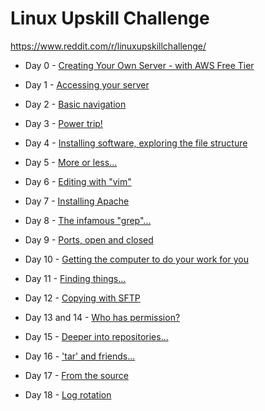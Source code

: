 # Linux Upskill Challenge

https://www.reddit.com/r/linuxupskillchallenge/

- Day 0 - [Creating Your Own Server - with AWS Free Tier](./day0.md)

- Day 1 - [Accessing your server](./day1.md)

- Day 2 - [Basic navigation](./day2.md)

- Day 3 - [Power trip!](./day3.md)

- Day 4 - [Installing software, exploring the file structure](./day4.md)

- Day 5 - [More or less...](./day5.md)

- Day 6 - [Editing with "vim"](./day6.md)

- Day 7 - [Installing Apache](./day7.md)

- Day 8 - [The infamous "grep"...](./day8.md)

- Day 9 - [Ports, open and closed](./day9.md)

- Day 10 - [Getting the computer to do your work for you](./day10.md)

- Day 11 - [Finding things...](./day11.md)

- Day 12 - [Copying with SFTP](./day12.md)

- Day 13 and 14 - [Who has permission?](./day13-14.md)

- Day 15 - [Deeper into repositories...](./day15.md)

- Day 16 - ['tar' and friends...](./day16.md)

- Day 17 - [From the source](./day17.md)

- Day 18 - [Log rotation](./day18.md)
